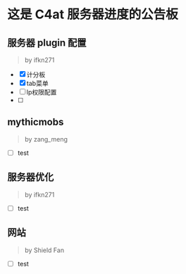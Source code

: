# 这是 C4at 服务器进度的公告板

## 服务器 plugin 配置
> by ifkn271
  - [x] 计分板
  - [x] tab菜单
  - [ ] lp权限配置
  - [ ] 


## mythicmobs
> by zang_meng
  - [ ] test


## 服务器优化
> by ifkn271
  - [ ] test

## 网站
> by Shield Fan
  - [ ] test




